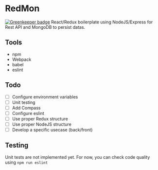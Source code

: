 # RedMon

[![Greenkeeper badge](https://badges.greenkeeper.io/nvana/RedMon.svg)](https://greenkeeper.io/)
React/Redux boilerplate using NodeJS/Express for Rest API and MongoDB to persist datas.

## Tools
* npm
* Webpack
* babel
* eslint

## Todo 
- [ ] Configure environment variables
- [ ] Unit testing
- [ ] Add Compass
- [ ] Configure eslint
- [ ] Use proper Redux structure
- [ ] Use proper NodeJS structure
- [ ] Develop a specific usecase (back/front)

## Testing
Unit tests are not implemented yet.
For now, you can check code quality using 
`npm run eslint`
